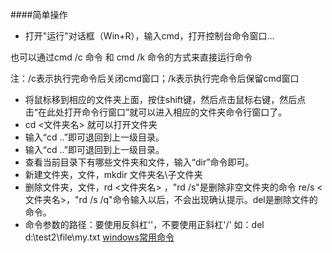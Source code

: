 ####简单操作
* 打开"运行"对话框（Win+R），输入cmd，打开控制台命令窗口...

也可以通过cmd /c 命令 和 cmd /k 命令的方式来直接运行命令

注：/c表示执行完命令后关闭cmd窗口；/k表示执行完命令后保留cmd窗口
* 将鼠标移到相应的文件夹上面，按住shift键，然后点击鼠标右键，然后点击“在此处打开命令行窗口”就可以进入相应的文件夹命令行窗口了。
* cd <文件夹名>  就可以打开文件夹
* 输入“cd ..”即可退回到上一级目录。
* 输入“cd ..”即可退回到上一级目录。
* 查看当前目录下有哪些文件夹和文件，输入“dir”命令即可。
* 新建文件夹，文件，mkdir  文件夹名\子文件夹
* 删除文件夹，文件，rd <文件夹名> ，"rd /s"是删除非空文件夹的命令 re/s <文件夹名>，"rd /s /q"命令输入以后，不会出现确认提示。del是删除文件的命令。
* 命令参数的路径：要使用反斜杠'\'，不要使用正斜杠'/'   如：del d:\test2\file\my.txt
[windows常用命令](https://www.cnblogs.com/kekec/p/3662125.html)